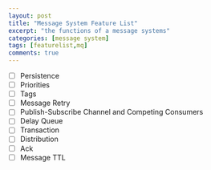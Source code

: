 ```yaml
---
layout: post
title: "Message System Feature List"
excerpt: "the functions of a message systems"
categories: [message system]
tags: [featurelist,mq]
comments: true
---
```

- [ ] Persistence
- [ ] Priorities
- [ ] Tags
- [ ] Message Retry
- [ ] Publish-Subscribe Channel and Competing Consumers
- [ ] Delay Queue
- [ ] Transaction
- [ ] Distribution
- [ ] Ack
- [ ] Message TTL
